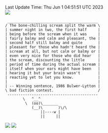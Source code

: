 Last Update Time: 
Thu Jun  1 04:51:51 UTC 2023
<br>![](https://img.shields.io/badge/%E5%A4%A7%E5%AE%B6-%E5%AE%89%E5%AE%89-green)<br>
```
 _________________________________________
/ The bone-chilling scream split the warm \
| summer night in two, the first half     |
| being before the scream when it was     |
| fairly balmy and calm and pleasant, the |
| second half still balmy and quite       |
| pleasant for those who hadn't heard the |
| scream at all, but not calm or balmy or |
| even very nice for those who did hear   |
| the scream, discounting the little      |
| period of time during the actual scream |
| itself when your ears might have been   |
| hearing it but your brain wasn't        |
| reacting yet to let you know.           |
|                                         |
| -- Winning sentence, 1986 Bulwer-Lytton |
\ bad fiction contest.                    /
 -----------------------------------------
        \   ^__^
         \  (oo)\_______
            (__)\       )\/\
                ||----w |
                ||     ||
```
![](https://github-readme-stats.vercel.app/api?username=chenlitw)
![](https://github-readme-stats.vercel.app/api/top-langs/?username=chenlitw)
